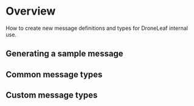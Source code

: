 # Overview
How to create new message definitions and types for DroneLeaf internal use.

## Generating a sample message

## Common message types

## Custom message types